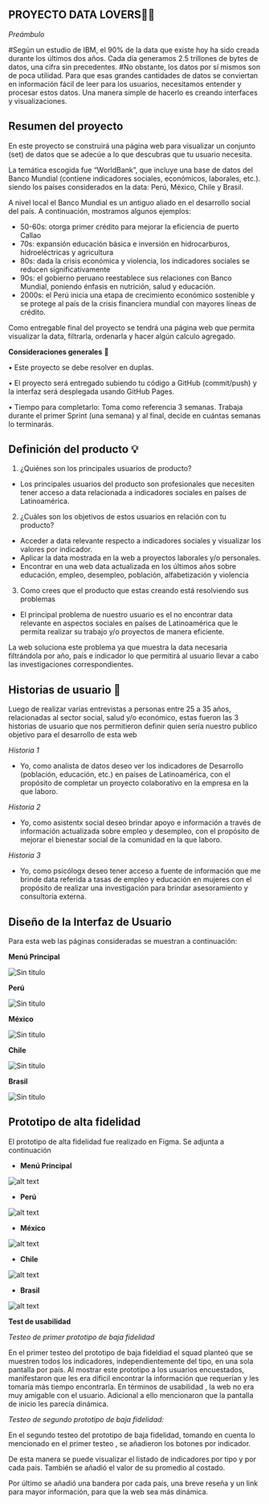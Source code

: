  ## **PROYECTO DATA LOVERS**👩‍💻

*Preámbulo*


#Según un estudio de IBM, el 90% de la data que existe hoy ha sido creada durante los últimos dos años. Cada día generamos 2.5 trillones de bytes de datos, una cifra sin precedentes.
#No obstante, los datos por sí mismos son de poca utilidad. Para que esas grandes cantidades de datos se conviertan en información fácil de leer para los usuarios, necesitamos entender y procesar estos datos. Una manera simple de hacerlo es creando interfaces y visualizaciones.



## Resumen del proyecto

En este proyecto se construirá una página web para visualizar un conjunto (set) de datos que se adecúe a lo que descubras que tu usuario necesita.

La temática escogida fue “WorldBank”, que incluye una base de datos del Banco Mundial (contiene indicadores sociales, económicos, laborales, etc.). siendo los países considerados en la data: Perú, México, Chile y Brasil.

A nivel local el Banco Mundial es un antiguo aliado en el desarrollo social del país.
A continuación, mostramos algunos ejemplos:

-	50-60s: otorga primer crédito para mejorar la eficiencia de puerto Callao
-	70s: expansión educación básica e inversión en hidrocarburos, hidroeléctricas y agricultura
-	80s: dada la crisis económica y violencia, los indicadores sociales se reducen significativamente
-	90s: el gobierno peruano reestablece sus relaciones con Banco Mundial, poniendo énfasis en nutrición, salud y educación.
-	2000s: el Perú inicia una etapa de crecimiento económico sostenible y se protege al país de la crisis financiera mundial con mayores líneas de crédito.


Como entregable final del proyecto se tendrá una página web que permita visualizar la data, filtrarla, ordenarla y hacer algún calculo agregado.


**Consideraciones generales** 📌


•	Este proyecto se debe resolver en duplas.

•	El proyecto será entregado subiendo tu código a GitHub (commit/push) y la interfaz será desplegada usando GitHub Pages.

•	Tiempo para completarlo: Toma como referencia 3 semanas. Trabaja durante el primer Sprint (una semana) y al final, decide en cuántas semanas lo terminarás.


## Definición del producto 💡

1)	¿Quiénes son los principales usuarios de producto?
-	Los principales usuarios del producto son profesionales que necesiten tener acceso a data relacionada a indicadores sociales en países de Latinoamérica.

2)	¿Cuáles son los objetivos de estos usuarios en relación con tu producto?
-	Acceder a data relevante respecto a indicadores sociales y visualizar los valores por indicador.
-	Aplicar la data mostrada en la web a proyectos laborales y/o personales.
-	Encontrar en una web data actualizada en los últimos años sobre educación, empleo, desempleo, población, alfabetización y violencia

3)	Como crees que el producto que estas creando está resolviendo sus problemas
-	El principal problema de nuestro usuario es el no encontrar data relevante en aspectos sociales en países de Latinoamérica que le permita realizar su trabajo y/o proyectos de manera eficiente.

  La web soluciona este problema ya que muestra la data necesaria filtrándola por año, país e indicador lo que permitirá al usuario llevar a cabo las investigaciones correspondientes.



## Historias de usuario 👫


 Luego de realizar varias entrevistas a personas entre 25 a 35 años, relacionadas al sector social, salud y/o económico, estas fueron las 3 historias de usuario que nos permitieron definir quien sería nuestro publico objetivo para el desarrollo de esta web


  *Historia 1*
 - Yo, como analista de datos deseo ver los indicadores de Desarrollo (población, educación, etc.) en países de Latinoamérica, con el propósito de completar un proyecto colaborativo en la empresa en la que laboro.


  *Historia 2*
 - Yo, como asistentx social deseo brindar apoyo e información a través de información actualizada sobre empleo y desempleo, con el propósito de mejorar el bienestar social de la comunidad en la que laboro.


 *Historia 3*
 - Yo, como psicólogx deseo tener acceso a fuente de información que me brinde data referida a tasas de empleo y educación en mujeres con el propósito de realizar una investigación para brindar asesoramiento y consultoría externa.


 ## Diseño de la Interfaz de Usuario 

 Para esta web las páginas consideradas se muestran a continuación:

__Menú Principal__

![Sin titulo](https://i.ibb.co/7nJVKCX/incicio.jpg)


__Perú__

![Sin titulo](https://i.ibb.co/2vJ6FNQ/pagina-inicio.jpg)


__México__

![Sin titulo](https://i.ibb.co/3Ns5fpK/2019-01-08-8-19-a-m-Office-Lens.jpg)


__Chile__

![Sin titulo](https://i.ibb.co/5254zVC/chil.jpg)


__Brasil__

![Sin titulo](https://i.ibb.co/G2fcqgZ/brasil-sketch.jpg)

## Prototipo de alta fidelidad


El prototipo de alta fidelidad fue realizado en Figma. Se adjunta a continuación


- __Menú Principal__

![alt text](https://i.ibb.co/Yj3NSGD/World-Bank-Page.png)

- __Perú__

![alt text](https://i.ibb.co/DRsMrQR/zeplin-peru.jpg)

- __México__

![alt text](https://i.ibb.co/QpTsvVF/zeplin-mexico.jpg)

- __Chile__

![alt text](https://i.ibb.co/3W2v6fw/zeplin-chile.jpg)

- __Brasil__

![alt text](https://i.ibb.co/n78vpGM/zeplin-brasil.jpg)


**Test de usabilidad**

*Testeo de primer prototipo de baja fidelidad*

En el primer testeo del prototipo de baja fideldiad el squad planteó que se muestren todos los indicadores, independientemente del tipo, en una sola pantalla por país.
Al mostrar este prototipo a los usuarios encuestados, manifestaron que les era dificil encontrar la información que requerían y les tomaría más tiempo encontrarla.
En términos de usabilidad , la web no era muy amigable con el usuario.
Adicional a ello mencionaron que la pantalla de inicio les parecía dinámica.

*Testeo de segundo prototipo de baja fidelidad:*

En el segundo testeo del prototipo de baja fidelidad, tomando en cuenta lo mencionado en el primer testeo , se añadieron los botones por indicador.

De esta manera se puede visualizar el listado de indicadores por tipo y por cada pais. También se añadió el valor de su promedio al costado.

Por último se añadió una bandera por cada país, una breve reseña y un link para mayor información, para que la web sea más dinámica.
